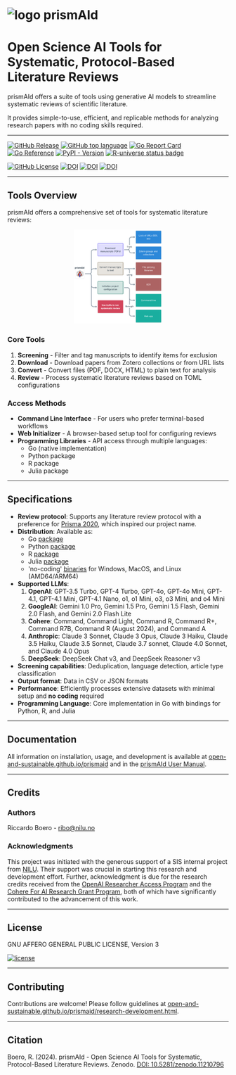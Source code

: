 # ![logo](https://raw.githubusercontent.com/ricboer0/prismAId/main/figures/prismAId_logo.png) prismAId
# Open Science AI Tools for Systematic, Protocol-Based Literature Reviews

prismAId offers a suite of tools using generative AI models to streamline systematic reviews of scientific literature.

It provides simple-to-use, efficient, and replicable methods for analyzing research papers with no coding skills required.

---

[![GitHub Release](https://img.shields.io/github/v/release/Open-and-Sustainable/prismAId?sort=semver&display_name=tag&style=flat)](https://github.com/Open-and-Sustainable/prismAId/releases)
[![GitHub top language](https://img.shields.io/github/languages/top/Open-and-Sustainable/prismAId?style=flat)](https://go.dev/)
[![Go Report Card](https://goreportcard.com/badge/github.com/open-and-sustainable/prismaid)](https://goreportcard.com/report/github.com/open-and-sustainable/prismaid)
[![Go Reference](https://pkg.go.dev/badge/github.com/open-and-sustainable/prismaid.svg)](https://pkg.go.dev/github.com/open-and-sustainable/prismaid)
[![PyPI - Version](https://img.shields.io/pypi/v/prismaid?logo=pypi)](https://pypi.org/project/prismaid/)
[![R-universe status badge](https://open-and-sustainable.r-universe.dev/badges/prismaid)](https://open-and-sustainable.r-universe.dev/prismaid)

[![GitHub License](https://img.shields.io/github/license/Open-and-Sustainable/prismAId?style=flat)](https://www.gnu.org/licenses/agpl-3.0.en.html#license-text)
[![DOI](https://zenodo.org/badge/DOI/10.5281/zenodo.11210796.svg)](https://doi.org/10.5281/zenodo.11210796)
[![DOI](https://joss.theoj.org/papers/10.21105/joss.07616/status.svg)](https://doi.org/10.21105/joss.07616)
[![DOI]( https://img.shields.io/badge/user_manual-10.5281/zenodo.15394332-blue)](https://raw.githubusercontent.com/open-and-sustainable/prismaid_manual/main/prismaid_manual.pdf)

---

## Tools Overview
prismAId offers a comprehensive set of tools for systematic literature reviews:

<div style="text-align: center;">
    <img src="https://raw.githubusercontent.com/open-and-sustainable/prismaid/main/figures/tools.png" alt="Tools Overview" style="width: 40%;">
</div>

### Core Tools
1. **Screening** - Filter and tag manuscripts to identify items for exclusion
2. **Download** - Download papers from Zotero collections or from URL lists
3. **Convert** - Convert files (PDF, DOCX, HTML) to plain text for analysis
4. **Review** - Process systematic literature reviews based on TOML configurations

### Access Methods
- **Command Line Interface** - For users who prefer terminal-based workflows
- **Web Initializer** - A browser-based setup tool for configuring reviews
- **Programming Libraries** - API access through multiple languages:
  - Go (native implementation)
  - Python package
  - R package
  - Julia package

---

## Specifications
- **Review protocol**: Supports any literature review protocol with a preference for [Prisma 2020](https://www.prisma-statement.org/prisma-2020), which inspired our project name.
- **Distribution**: Available as:
  - Go [package](https://pkg.go.dev/github.com/open-and-sustainable/prismaid)
  - Python [package](https://pypi.org/project/prismaid/)
  - R [package](https://open-and-sustainable.r-universe.dev/prismaid)
  - Julia [package](https://github.com/JuliaRegistries/General/tree/master/P/PrismAId)
  - 'no-coding' [binaries](https://github.com/open-and-sustainable/prismaid/releases) for Windows, MacOS, and Linux (AMD64/ARM64)
- **Supported LLMs**:
    1. **OpenAI**: GPT-3.5 Turbo, GPT-4 Turbo, GPT-4o, GPT-4o Mini, GPT-4.1, GPT-4.1 Mini, GPT-4.1 Nano, o1, o1 Mini, o3, o3 Mini, and o4 Mini
    2. **GoogleAI**: Gemini 1.0 Pro, Gemini 1.5 Pro, Gemini 1.5 Flash, Gemini 2.0 Flash, and Gemini 2.0 Flash Lite
    3. **Cohere**: Command, Command Light, Command R, Command R+, Command R7B, Command R (August 2024), and Command A
    4. **Anthropic**: Claude 3 Sonnet, Claude 3 Opus, Claude 3 Haiku, Claude 3.5 Haiku, Claude 3.5 Sonnet, Claude 3.7 sonnet, Claude 4.0 Sonnet, and Claude 4.0 Opus
    5. **DeepSeek**: DeepSeek Chat v3, and DeepSeek Reasoner v3
- **Screening capabilities**: Deduplication, language detection, article type classification
- **Output format**: Data in CSV or JSON formats
- **Performance**: Efficiently processes extensive datasets with minimal setup and **no coding** required
- **Programming Language**: Core implementation in Go with bindings for Python, R, and Julia

---

## Documentation
All information on installation, usage, and development is available at [open-and-sustainable.github.io/prismaid](https://open-and-sustainable.github.io/prismaid/) and in the [prismAId User Manual](https://raw.githubusercontent.com/open-and-sustainable/prismaid_manual/main/prismaid_manual.pdf).

---

## Credits
### Authors
Riccardo Boero - ribo@nilu.no

### Acknowledgments
This project was initiated with the generous support of a SIS internal project from [NILU](https://nilu.com). Their support was crucial in starting this research and development effort. Further, acknowledgment is due for the research credits received from the [OpenAI Researcher Access Program](https://grants.openai.com/prog/openai_researcher_access_program/) and the [Cohere For AI Research Grant Program](https://share.hsforms.com/1aF5ZiZDYQqCOd8JSzhUBJQch5vw?ref=txt.cohere.com), both of which have significantly contributed to the advancement of this work.

---

## License
GNU AFFERO GENERAL PUBLIC LICENSE, Version 3

[![license](https://www.gnu.org/graphics/agplv3-155x51.png)](https://www.gnu.org/licenses/agpl-3.0.en.html#license-text)

---

## Contributing
Contributions are welcome! Please follow guidelines at [open-and-sustainable.github.io/prismaid/research-development.html](https://open-and-sustainable.github.io/prismaid/research-development.html#contributing).

---

## Citation
Boero, R. (2024). prismAId - Open Science AI Tools for Systematic, Protocol-Based Literature Reviews. Zenodo. [DOI: 10.5281/zenodo.11210796](https://doi.org/10.5281/zenodo.11210796)
